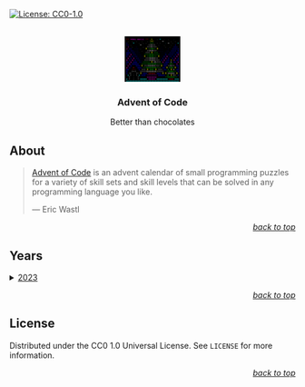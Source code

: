 <div id="top"></div>

<!-- PROJECT SHIELDS -->

[![License: CC0-1.0](https://img.shields.io/badge/License-CC0_1.0-lightgrey.svg)](http://creativecommons.org/publicdomain/zero/1.0/)

<!-- PROJECT LOGO -->

<br />

<div align="center">
    <a href="https://github.com/Luunynliny/AoC">
        <img src="imgs/16_ascii_tree.png" alt="Logo" height="80">
    </a>
    <h3 align="center">Advent of Code</h3>
    <p align="center">
        Better than chocolates
    </p>
</div>


<!-- ABOUT THE PROJECT -->

## About

> [Advent of Code](https://adventofcode.com/) is an advent calendar of small programming puzzles for a variety of skill sets and skill levels that can be solved in any programming language you like.
>
> &mdash; Eric Wastl

<p align="right"><a href="#top"><i>back to top</i></a></p>

<!-- YEARS -->

## Years

<details>
<summary>
    <a href="https://adventofcode.com/2023">2023</a>
</summary>
<table>
    <thead>
        <tr>
            <th rowspan="2">Day</th>
            <th rowspan="2">Problem name</th>
            <th colspan="2">Completion</th>
            <th colspan="2">Execution time (s)</th>
        </tr>
        <tr>
            <th>Part 1</th>
            <th>Part 2</th>
            <th>Part 1</th>
            <th>Part 2</th>
        </tr>
    </thead>
    <tbody>
        <tr>
            <td>1</td>
            <td><a href="https://adventofcode.com/2023/day/1">Trebuchet?!</a></td>
            <td>✅</td>
            <td>✅</td>
            <td>0.044</td>
            <td>0.047</td>
        </tr>
        <tr>
            <td>2</td>
            <td><a href="https://adventofcode.com/2023/day/2">Cube Conundrum</a></td>
            <td>✅</td>
            <td>✅</td>
            <td>0.044</td>
            <td>0.044</td>
        </tr>
        <tr>
            <td>3</td>
            <td><a href="https://adventofcode.com/2023/day/3">Gear Ratios</a></td>
            <td>✅</td>
            <td>✅</td>
            <td>0.084</td>
            <td>0.076</td>
        </tr>
        <tr>
            <td>4</td>
            <td><a href="https://adventofcode.com/2023/day/4">Scratchcards</a></td>
            <td>✅</td>
            <td>✅</td>
            <td>0.046</td>
            <td>0.045</td>
        </tr>
        <tr>
            <td>5</td>
            <td><a href="https://adventofcode.com/2023/day/5">If You Give A Seed A Fertilizer</a></td>
            <td>✅</td>
            <td>✅</td>
            <td>0.050</td>
            <td>642.96</td>
        </tr>
        <tr>
            <td>6</td>
            <td><a href="https://adventofcode.com/2023/day/6">Wait For It</a></td>
            <td>✅</td>
            <td>✅</td>
            <td>0.043</td>
            <td>7.090</td>
        </tr>
        <tr>
            <td>7</td>
            <td><a href="https://adventofcode.com/2023/day/7">Camel Cards</a></td>
            <td>✅</td>
            <td>✅</td>
            <td>0.065</td>
            <td>0.066</td>
        </tr>
    </tboby>
</table>
</details>

<p align="right"><a href="#top"><i>back to top</i></a></p>

<!-- LICENSE -->

## License

Distributed under the CC0 1.0 Universal License. See `LICENSE` for more information.

<p align="right"><a href="#top"><i>back to top</i></a></p>

